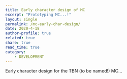 ```yaml
---
title: Early character design of MC
excerpt: "Prototyping MC...!"
layout: single
permalink: /mc-early-char-design/
date: 2020-4-18
author-profile: true
related: true
share: true
read_time: true
category:
    - DEVELOPMENT
---
```


Early character design for the TBN (to be named!) MC...